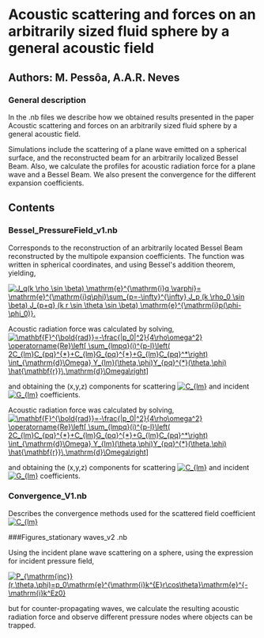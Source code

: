 # Acoustic scattering and forces on an arbitrarily sized fluid sphere by a general acoustic field
## Authors: M. Pessôa, A.A.R. Neves 

### General description
In the .nb files we describe how we obtained results presented in the paper Acoustic scattering and forces on an arbitrarily sized fluid sphere by a general acoustic field.

Simulations include the scattering of a plane wave emitted on a spherical surface, and the reconstructed beam for an arbitrarily localized Bessel Beam. Also, we calculate the profiles for acoustic radiation force for a plane wave and a Bessel Beam. We also present the convergence for the different expansion coefficients. 

## Contents

### Bessel_PressureField_v1.nb 

Corresponds to the reconstruction of an arbitrarily located Bessel Beam reconstructed by the multipole expansion coefficients. The function was written in spherical coordinates, and using Bessel's addition theorem, yielding, 
 
 <a href="https://www.codecogs.com/eqnedit.php?latex=J_q(k&space;\rho&space;\sin&space;\beta)&space;\mathrm{e}^{\mathrm{i}q&space;\varphi}=&space;\mathrm{e}^{\mathrm{i}q\phi}\sum_{p=-\infty}^{\infty}&space;J_p&space;(k&space;\rho_0&space;\sin&space;\beta)&space;J_{p&plus;q}&space;(k&space;r&space;\sin&space;\theta&space;\sin&space;\beta)&space;\mathrm{e}^{\mathrm{i}p(\phi-\phi_0)}." target="_blank"><img src="https://latex.codecogs.com/gif.latex?J_q(k&space;\rho&space;\sin&space;\beta)&space;\mathrm{e}^{\mathrm{i}q&space;\varphi}=&space;\mathrm{e}^{\mathrm{i}q\phi}\sum_{p=-\infty}^{\infty}&space;J_p&space;(k&space;\rho_0&space;\sin&space;\beta)&space;J_{p&plus;q}&space;(k&space;r&space;\sin&space;\theta&space;\sin&space;\beta)&space;\mathrm{e}^{\mathrm{i}p(\phi-\phi_0)}." title="J_q(k \rho \sin \beta) \mathrm{e}^{\mathrm{i}q \varphi}= \mathrm{e}^{\mathrm{i}q\phi}\sum_{p=-\infty}^{\infty} J_p (k \rho_0 \sin \beta) J_{p+q} (k r \sin \theta \sin \beta) \mathrm{e}^{\mathrm{i}p(\phi-\phi_0)}." /></a>
 
 Acoustic radiation force was calculated by solving, 
  <a href="https://www.codecogs.com/eqnedit.php?latex=\mathbf{F}^{\bold{rad}}=-\frac{|p_0|^2}{4\rho\omega^2}&space;\operatorname{Re}\left[&space;\sum_{lmpq}(i)^{p-l}\left(&space;2C_{lm}C_{pq}^{*}&plus;C_{lm}G_{pq}^{*}&plus;G_{lm}C_{pq}^*\right)&space;\int_{\mathrm{d}\Omega}&space;Y_{lm}(\theta,\phi)Y_{pq}^{*}(\theta,\phi)&space;\hat{\mathbf{r}}\,\mathrm{d}\Omega\right]" target="_blank"><img src="https://latex.codecogs.com/gif.latex?\mathbf{F}^{\bold{rad}}=-\frac{|p_0|^2}{4\rho\omega^2}&space;\operatorname{Re}\left[&space;\sum_{lmpq}(i)^{p-l}\left(&space;2C_{lm}C_{pq}^{*}&plus;C_{lm}G_{pq}^{*}&plus;G_{lm}C_{pq}^*\right)&space;\int_{\mathrm{d}\Omega}&space;Y_{lm}(\theta,\phi)Y_{pq}^{*}(\theta,\phi)&space;\hat{\mathbf{r}}\,\mathrm{d}\Omega\right]" title="\mathbf{F}^{\bold{rad}}=-\frac{|p_0|^2}{4\rho\omega^2} \operatorname{Re}\left[ \sum_{lmpq}(i)^{p-l}\left( 2C_{lm}C_{pq}^{*}+C_{lm}G_{pq}^{*}+G_{lm}C_{pq}^*\right) \int_{\mathrm{d}\Omega} Y_{lm}(\theta,\phi)Y_{pq}^{*}(\theta,\phi) \hat{\mathbf{r}}\,\mathrm{d}\Omega\right]" /></a>
  
and obtaining the (x,y,z) components for scattering <a href="https://www.codecogs.com/eqnedit.php?latex=C_{lm}" target="_blank"><img src="https://latex.codecogs.com/gif.latex?C_{lm}" title="C_{lm}" /></a> and incident <a href="https://www.codecogs.com/eqnedit.php?latex=G_{lm}" target="_blank"><img src="https://latex.codecogs.com/gif.latex?G_{lm}" title="G_{lm}" /></a> coefficients.

Acoustic radiation force was calculated by solving, 
  <a href="https://www.codecogs.com/eqnedit.php?latex=\mathbf{F}^{\bold{rad}}=-\frac{|p_0|^2}{4\rho\omega^2}&space;\operatorname{Re}\left[&space;\sum_{lmpq}(i)^{p-l}\left(&space;2C_{lm}C_{pq}^{*}&plus;C_{lm}G_{pq}^{*}&plus;G_{lm}C_{pq}^*\right)&space;\int_{\mathrm{d}\Omega}&space;Y_{lm}(\theta,\phi)Y_{pq}^{*}(\theta,\phi)&space;\hat{\mathbf{r}}\,\mathrm{d}\Omega\right]" target="_blank"><img src="https://latex.codecogs.com/gif.latex?\mathbf{F}^{\bold{rad}}=-\frac{|p_0|^2}{4\rho\omega^2}&space;\operatorname{Re}\left[&space;\sum_{lmpq}(i)^{p-l}\left(&space;2C_{lm}C_{pq}^{*}&plus;C_{lm}G_{pq}^{*}&plus;G_{lm}C_{pq}^*\right)&space;\int_{\mathrm{d}\Omega}&space;Y_{lm}(\theta,\phi)Y_{pq}^{*}(\theta,\phi)&space;\hat{\mathbf{r}}\,\mathrm{d}\Omega\right]" title="\mathbf{F}^{\bold{rad}}=-\frac{|p_0|^2}{4\rho\omega^2} \operatorname{Re}\left[ \sum_{lmpq}(i)^{p-l}\left( 2C_{lm}C_{pq}^{*}+C_{lm}G_{pq}^{*}+G_{lm}C_{pq}^*\right) \int_{\mathrm{d}\Omega} Y_{lm}(\theta,\phi)Y_{pq}^{*}(\theta,\phi) \hat{\mathbf{r}}\,\mathrm{d}\Omega\right]" /></a>
  
and obtaining the (x,y,z) components for scattering <a href="https://www.codecogs.com/eqnedit.php?latex=C_{lm}" target="_blank"><img src="https://latex.codecogs.com/gif.latex?C_{lm}" title="C_{lm}" /></a> and incident <a href="https://www.codecogs.com/eqnedit.php?latex=G_{lm}" target="_blank"><img src="https://latex.codecogs.com/gif.latex?G_{lm}" title="G_{lm}" /></a> coefficients.


 
### Convergence_V1.nb 

Describes the convergence methods used for the scattered field coefficient <a href="https://www.codecogs.com/eqnedit.php?latex=C_{lm}" target="_blank"><img src="https://latex.codecogs.com/gif.latex?C_{lm}" title="C_{lm}" /></a>

###Figures_stationary waves_v2 .nb

Using the incident plane wave scattering on a sphere, using the expression for incident pressure field,

<a href="https://www.codecogs.com/eqnedit.php?latex=\dpi{100}&space;P_{\mathrm{inc}}(r,\theta,\phi)=p_0\mathrm{e}^{\mathrm{i}k^{E}r\cos\theta}\mathrm{e}^{-\mathrm{i}k^Ez0}" target="_blank"><img src="https://latex.codecogs.com/gif.latex?\dpi{100}&space;P_{\mathrm{inc}}(r,\theta,\phi)=p_0\mathrm{e}^{\mathrm{i}k^{E}r\cos\theta}\mathrm{e}^{-\mathrm{i}k^Ez0}" title="P_{\mathrm{inc}}(r,\theta,\phi)=p_0\mathrm{e}^{\mathrm{i}k^{E}r\cos\theta}\mathrm{e}^{-\mathrm{i}k^Ez0}" /></a>

but for counter-propagating waves, we calculate the resulting acoustic radiation force and observe different pressure nodes where objects can be trapped.
